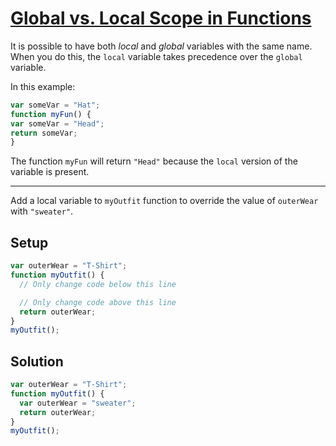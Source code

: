 # [Global vs. Local Scope in Functions](https://learn.freecodecamp.org/javascript-algorithms-and-data-structures/basic-javascript/global-vs--local-scope-in-functions)

It is possible to have both _local_ and _global_ variables with the same name. When you do this, the `local` variable takes precedence over the `global` variable.

In this example:

```js
var someVar = "Hat";
function myFun() {
var someVar = "Head";
return someVar;
}
```

The function `myFun` will return `"Head"` because the `local` version of the variable is present.

---

Add a local variable to `myOutfit` function to override the value of `outerWear` with `"sweater"`.

## Setup

```js
var outerWear = "T-Shirt";
function myOutfit() {
  // Only change code below this line

  // Only change code above this line
  return outerWear;
}
myOutfit();
```

## Solution

```js
var outerWear = "T-Shirt";
function myOutfit() {
  var outerWear = "sweater";
  return outerWear;
}
myOutfit();
```